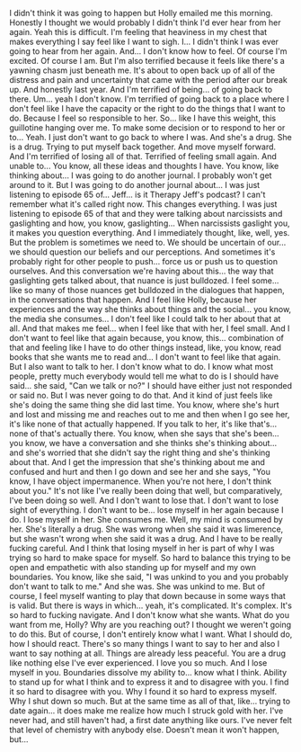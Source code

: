﻿I didn't think it was going to happen but Holly emailed me this morning.
Honestly I thought we would probably I didn't think I'd ever hear from her again.
Yeah this is difficult.
I'm feeling that heaviness in my chest that makes everything I say feel like I want to sigh.
I...
I didn't think I was ever going to hear from her again.
And...
I don't know how to feel.
Of course I'm excited. Of course I am.
But I'm also terrified because it feels like there's a yawning chasm just beneath me.
It's about to open back up of all of the distress and pain and uncertainty that came with the period after our break up.
And honestly last year.
And I'm terrified of being... of going back to there.
Um... yeah I don't know.
I'm terrified of going back to a place where I don't feel like I have the capacity or the right to do the things that I want to do.
Because I feel so responsible to her.
So... like I have this weight, this guillotine hanging over me.
To make some decision or to respond to her or to...
Yeah.
I just don't want to go back to where I was.
And she's a drug.
She is a drug.
Trying to put myself back together.
And move myself forward.
And I'm terrified of losing all of that.
Terrified of feeling small again.
And unable to...
You know, all these ideas and thoughts I have.
You know, like thinking about... I was going to do another journal. I probably won't get around to it.
But I was going to do another journal about... I was just listening to episode 65 of...
Jeff... is it Therapy Jeff's podcast? I can't remember what it's called right now.
This changes everything.
I was just listening to episode 65 of that and they were talking about narcissists and gaslighting and how, you know, gaslighting...
When narcissists gaslight you, it makes you question everything.
And I immediately thought, like, well, yes.
But the problem is sometimes we need to.
We should be uncertain of our... we should question our beliefs and our perceptions.
And sometimes it's probably right for other people to push... force us or push us to question ourselves.
And this conversation we're having about this... the way that gaslighting gets talked about, that nuance is just bulldozed.
I feel some... like so many of those nuances get bulldozed in the dialogues that happen, in the conversations that happen.
And I feel like Holly, because her experiences and the way she thinks about things and the social... you know, the media she consumes...
I don't feel like I could talk to her about that at all.
And that makes me feel... when I feel like that with her, I feel small.
And I don't want to feel like that again because, you know, this...
combination of that and feeling like I have to do other things instead, like, you know, read books that she wants me to read and...
I don't want to feel like that again.
But I also want to talk to her.
I don't know what to do.
I know what most people, pretty much everybody would tell me what to do is I should have said...
she said, "Can we talk or no?" I should have either just not responded or said no.
But I was never going to do that.
And it kind of just feels like she's doing the same thing she did last time.
You know, where she's hurt and lost and missing me and reaches out to me and then when I go see her, it's like none of that actually happened.
If you talk to her, it's like that's... none of that's actually there.
You know, when she says that she's been... you know, we have a conversation and she thinks she's thinking about...
and she's worried that she didn't say the right thing and she's thinking about that.
And I get the impression that she's thinking about me and confused and hurt and then I go down and see her and she says,
"You know, I have object impermanence. When you're not here, I don't think about you."
It's not like I've really been doing that well, but comparatively, I've been doing so well.
And I don't want to lose that. I don't want to lose sight of everything.
I don't want to be... lose myself in her again because I do. I lose myself in her.
She consumes me. Well, my mind is consumed by her.
She's literally a drug.
She was wrong when she said it was limerence, but she wasn't wrong when she said it was a drug.
And I have to be really fucking careful.
And I think that losing myself in her is part of why I was trying so hard to make space for myself.
So hard to balance this trying to be open and empathetic with also standing up for myself and my own boundaries.
You know, like she said, "I was unkind to you and you probably don't want to talk to me."
And she was. She was unkind to me.
But of course, I feel myself wanting to play that down because in some ways that is valid.
But there is ways in which... yeah, it's complicated. It's complex. It's so hard to fucking navigate.
And I don't know what she wants.
What do you want from me, Holly?
Why are you reaching out?
I thought we weren't going to do this.
But of course, I don't entirely know what I want. What I should do, how I should react.
There's so many things I want to say to her and also I want to say nothing at all.
Things are already less peaceful.
You are a drug like nothing else I've ever experienced.
I love you so much.
And I lose myself in you.
Boundaries dissolve my ability to...
know what I think.
Ability to stand up for what I think and to express it and to disagree with you.
I find it so hard to disagree with you.
Why I found it so hard to express myself. Why I shut down so much.
But at the same time as all of that, like...
trying to date again...
it does make me realize how much I struck gold with her.
I've never had, and still haven't had, a first date anything like ours.
I've never felt that level of chemistry with anybody else.
Doesn't mean it won't happen, but...
